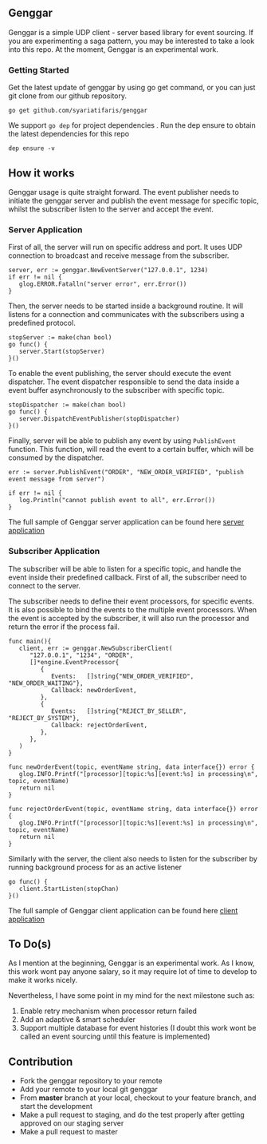 ## Genggar

Genggar is a simple UDP client - server based library for event sourcing. If you are experimenting a saga pattern, you may be interested to take a look into this repo. At the moment, Genggar is an experimental work. 
 
### Getting Started

Get the latest update of genggar by using go get command, or you can just git clone from our github repository. 

``` 
go get github.com/syariatifaris/genggar
```

We support `go dep` for project dependencies . Run the dep ensure to obtain the latest dependencies for this repo

```
dep ensure -v
```

## How it works

Genggar usage is quite straight forward. The event publisher needs to initiate the genggar server and publish the event message for specific topic, whilst the subscriber listen to the server and accept the event. 

### Server Application

First of all, the server will run on specific address and port. It uses UDP connection to broadcast and receive message from the subscriber. 

```
server, err := genggar.NewEventServer("127.0.0.1", 1234)  
if err != nil {  
   glog.ERROR.Fatalln("server error", err.Error())  
}
```

Then,  the server needs to be started inside a background routine. It will listens for a connection and communicates with the subscribers using a predefined protocol.

```
stopServer := make(chan bool)
go func() {  
   server.Start(stopServer)  
}()
```
To enable the event publishing, the server should execute the event dispatcher. The event dispatcher responsible to send the data inside a event buffer asynchronously to the subscriber with specific topic.
```
stopDispatcher := make(chan bool)   
go func() {  
   server.DispatchEventPublisher(stopDispatcher)  
}()
```

Finally, server will be able to publish any event by using `PublishEvent` function. This function, will read the event to a certain buffer, which will be consumed by the dispatcher. 

```
err := server.PublishEvent("ORDER", "NEW_ORDER_VERIFIED", "publish event message from server")  
  
if err != nil {  
   log.Println("cannot publish event to all", err.Error())  
}
```

The full sample of Genggar server application can be found here [server application](https://github.com/syariatifaris/genggar/tree/master/example/server)

### Subscriber Application

The subscriber will be able to listen for a specific topic, and handle the event inside their predefined callback.  First of all, the subscriber need to connect to the server. 

The subscriber needs to define their event processors, for specific events. It is also possible to bind the events to the multiple event processors. When the event is accepted by the subscriber, it will also run the processor and return the error if the process fail. 

```
func main(){  
   client, err := genggar.NewSubscriberClient(  
      "127.0.0.1", "1234", "ORDER",  
      []*engine.EventProcessor{  
         {  
            Events:   []string{"NEW_ORDER_VERIFIED", "NEW_ORDER_WAITING"},  
            Callback: newOrderEvent,  
         },  
         {  
            Events:   []string{"REJECT_BY_SELLER", "REJECT_BY_SYSTEM"},  
            Callback: rejectOrderEvent,  
         },  
      },  
   )  
}

func newOrderEvent(topic, eventName string, data interface{}) error {  
   glog.INFO.Printf("[processor][topic:%s][event:%s] in processing\n", topic, eventName)  
   return nil  
}  
  
func rejectOrderEvent(topic, eventName string, data interface{}) error {  
   glog.INFO.Printf("[processor][topic:%s][event:%s] in processing\n", topic, eventName)  
   return nil  
}
```

Similarly with the server, the client also needs to listen for the subscriber by running background process for as an active listener

```
go func() {  
   client.StartListen(stopChan)  
}()
``` 

The full sample of Genggar client application can be found here [client application](https://github.com/syariatifaris/genggar/tree/master/example/client)

## To Do(s)

As I mention at the beginning, Genggar is an experimental work. As I know, this work wont pay anyone salary, so it may require lot of time to develop to make it works nicely. 

Nevertheless, I have some point in my mind for the next milestone such as:

 1. Enable retry mechanism when processor return failed
 2. Add an adaptive & smart scheduler
 3. Support multiple database for event histories (I doubt this work wont be called an event sourcing until this feature is implemented) 

## Contribution

 - Fork the genggar repository to your remote
 - Add your remote to your local git genggar
 - From **master** branch at your local, checkout to your feature branch, and start the development
 - Make a pull request to staging, and do the test properly after getting approved on our staging server
 - Make a pull request to master

